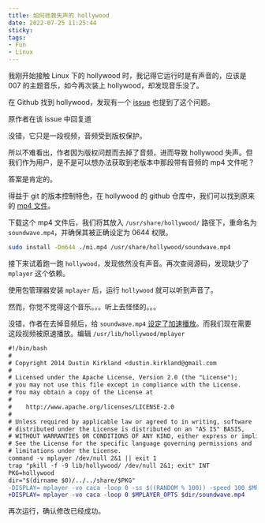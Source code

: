 ```yaml
---
title: 如何拯救失声的 hollywood
date: 2022-07-25 11:25:44
sticky:
tags:
- Fun
- Linux
---
```


我刚开始接触 Linux 下的 hollywood 时，我记得它运行时是有声音的，应该是 007 的主题音乐，如今再次装上 hollywood，却发现音乐没了。

在 Github 找到 hollywood，发现有一个 [issue](https://github.com/dustinkirkland/hollywood/issues/58) 也提到了这个问题。

原作者在该 issue 中回复道

 没错，它只是一段视频，音频受到版权保护。

所以不难看出，作者因为版权问题而去掉了音频，进而导致 hollywood 失声。但我们作为用户，是不是可以想办法获取到老版本中那段带有音频的 mp4 文件呢？

答案是肯定的。

得益于 git 的版本控制特色，在 hollywood 的 github 仓库中，我们可以找到原来的 [mp4 文件](https://github.com/dustinkirkland/hollywood/blob/67839229f878a08521885e9fc05dd2d3ba10ddd1/share/hollywood/mi.mp4)。

下载这个 mp4 文件后，我们将其放入 `/usr/share/hollywood/` 路径下，重命名为 `soundwave.mp4`，并确保其被正确设定为 0644 权限。

```bash
sudo install -Dm644 ./mi.mp4 /usr/share/hollywood/soundwave.mp4
```

接下来试着跑一跑 `hollywood`，发现依然没有声音。再次查阅源码，发现缺少了 `mplayer` 这个依赖。

使用包管理器安装 `mplayer` 后，运行 `hollywood` 就可以听到声音了。

然而，你觉不觉得这个音乐。。。听上去怪怪的。。。

没错，作者在去掉音频后，给 `soundwave.mp4` [设定了加速播放](https://github.com/dustinkirkland/hollywood/commit/95f77d570d86cd8b8fe0e0939049609f81d1bae0#diff-3e2bf53af1a38136a109ac4fa1b11189e7b6fcd4385e1c68683093f73c6ac485)。而我们现在需要这段视频被原速播放。编辑 `/usr/lib/hollywood/mplayer`

```diff
#!/bin/bash
#
# Copyright 2014 Dustin Kirkland <dustin.kirkland@gmail.com
#
# Licensed under the Apache License, Version 2.0 (the "License");
# you may not use this file except in compliance with the License.
# You may obtain a copy of the License at
#
#    http://www.apache.org/licenses/LICENSE-2.0
#
# Unless required by applicable law or agreed to in writing, software
# distributed under the License is distributed on an "AS IS" BASIS,
# WITHOUT WARRANTIES OR CONDITIONS OF ANY KIND, either express or implied.
# See the License for the specific language governing permissions and
# limitations under the License.
command -v mplayer /dev/null 2&1 || exit 1
trap "pkill -f -9 lib/hollywood/ /dev/null 2&1; exit" INT
PKG=hollywood
dir="$(dirname $0)/../../share/$PKG"
-DISPLAY= mplayer -vo caca -loop 0 -ss $((RANDOM % 100)) -speed 100 $MPLAYER_OPTS $dir/soundwave.mp4
+DISPLAY= mplayer -vo caca -loop 0 $MPLAYER_OPTS $dir/soundwave.mp4
```

再次运行，确认修改已经成功。
